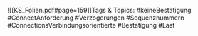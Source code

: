 
![[KS_Folien.pdf#page=159]]Tags & Topics:
   #keineBestatigung
   #ConnectAnforderung
   #Verzogerungen
   #Sequenznummern
   #ConnectionsVerbindungsorientierte
   #Bestatigung
   #Last